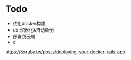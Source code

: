 # Todo

* 优化docker构建
* db 容器化&自动备份
* 部署到云端
* ci


https://5xruby.tw/posts/deploying-your-docker-rails-app